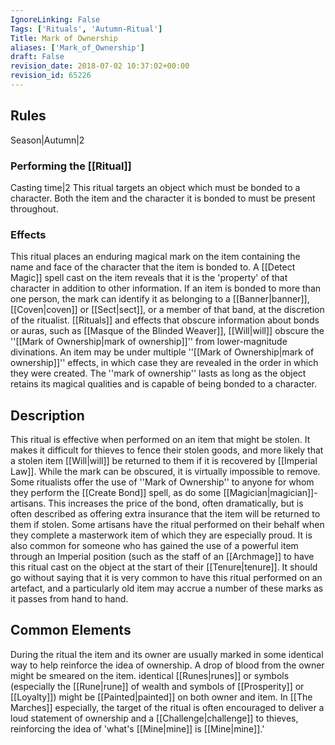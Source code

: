 ```yaml
---
IgnoreLinking: False
Tags: ['Rituals', 'Autumn-Ritual']
Title: Mark of Ownership
aliases: ['Mark_of_Ownership']
draft: False
revision_date: 2018-07-02 10:37:02+00:00
revision_id: 65226
---
```


## Rules
Season|Autumn|2
### Performing the [[Ritual]]
Casting time|2 This ritual targets an object which must be bonded to a character. Both the item and the character it is bonded to must be present throughout. 
### Effects
This ritual places an enduring magical mark on the item containing the name and face of the character that the item is bonded to.  A [[Detect Magic]] spell cast on the item reveals that it is the 'property' of that character in addition to other information. 
If an item is bonded to more than one person, the mark can identify it as belonging to a [[Banner|banner]], [[Coven|coven]] or [[Sect|sect]], or a member of that band, at the discretion of the ritualist.
[[Rituals]] and effects that obscure information about bonds or auras, such as [[Masque of the Blinded Weaver]], [[Will|will]] obscure the ''[[Mark of Ownership|mark of ownership]]'' from lower-magnitude divinations.
An item may be under multiple ''[[Mark of Ownership|mark of ownership]]'' effects, in which case they are revealed in the order in which they were created.
The ''mark of ownership'' lasts as long as the object retains its magical qualities and is capable of being bonded to a character.
## Description
This ritual is effective when performed on an item that might be stolen. It makes it difficult for thieves to fence their stolen goods, and more likely that a stolen item [[Will|will]] be returned to them if it is recovered by [[Imperial Law]]. While the mark can be obscured, it is virtually impossible to remove. 
Some ritualists offer the use of ''Mark of Ownership'' to anyone for whom they perform the [[Create Bond]] spell, as do some [[Magician|magician]]-artisans. This increases the price of the bond, often dramatically, but is often described as offering extra insurance that the item will be returned to them if stolen.
Some artisans have the ritual performed on their behalf when they complete a masterwork item of which they are especially proud. It is also common for someone who has gained the use of a powerful item through an Imperial position (such as the staff of an [[Archmage]] to have this ritual cast on the object at the start of their [[Tenure|tenure]]. It should go without saying that it is very common to have this ritual performed on an artefact, and a particularly old item may accrue a number of these marks as it passes from hand to hand.
## Common Elements
During the ritual the item and its owner are usually marked in some identical way to help reinforce the idea of ownership. A drop of blood from the owner might be smeared on the item. identical [[Runes|runes]] or symbols (especially the [[Rune|rune]] of wealth and symbols of [[Prosperity]] or [[Loyalty]]) might be [[Painted|painted]] on both owner and item. In [[The Marches]] especially, the target of the ritual is often encouraged to deliver a loud statement of ownership and a [[Challenge|challenge]] to thieves, reinforcing the idea of 'what's [[Mine|mine]] is [[Mine|mine]].'